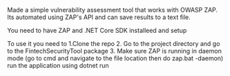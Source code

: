Made a simple vulnerability assessment tool that works with OWASP ZAP. Its automated using ZAP's API and can save results to a text file.

You need to have ZAP and .NET Core SDK installeed and setup 

To use it you need to 
1.Clone the repo
2. Go to the project directory and go to the FintechSecurityTool package
3. Make sure ZAP is running in daemon mode (go to cmd and navigate to the file location then do zap.bat -daemon) 
run the application using dotnet run
